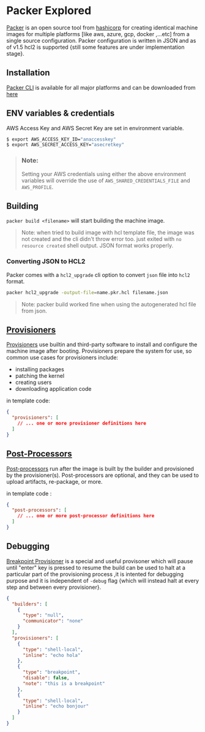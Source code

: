 # Packer Explored

[Packer](https://www.packer.io) is an open source tool from [hashicorp](https://www.hashicorp.com/) for creating identical machine images for multiple platforms [like aws, azure, gcp, docker ,...etc]  from a single source configuration.
Packer configuration is written in JSON and as of v1.5 hcl2 is supported {still some features are under implementation stage}.

## Installation

[Packer CLI](https://www.packer.io/downloads) is available for all major platforms and can be downloaded from [here](https://www.packer.io/downloads)

## ENV variables & credentials

AWS Access Key and AWS Secret Key are set in environment variable.

```bash
$ export AWS_ACCESS_KEY_ID="anaccesskey"
$ export AWS_SECRET_ACCESS_KEY="asecretkey"

```

> ### Note:
> Setting your AWS credentials using either the above environment variables will override the use of `AWS_SHARED_CREDENTIALS_FILE` and `AWS_PROFILE`.


## Building 

`packer build <filename>` will start building the machine image.

> Note:
>   when tried to build image with hcl template file, the image was not created and the cli didn't throw error too. just exited with `no resource created` shell output. JSON format works properly.

### Converting JSON to HCL2

Packer comes with a `hcl2_upgrade` cli option to convert `json` file into `hcl2` format. 

```bash
packer hcl2_upgrade -output-file=name.pkr.hcl filename.json
```
> Note:
>   packer build worked fine when using the autogenerated hcl file from json.


## [Provisioners](https://www.packer.io/docs/provisioners)

[Provisioners](https://www.packer.io/docs/provisioners) use builtin and third-party software to install and configure the machine image after booting. Provisioners prepare the system for use, so common use cases for provisioners include:

  -  installing packages
  -  patching the kernel
  -  creating users
  -  downloading application code

in template code:
```json
{
  "provisioners": [
    // ... one or more provisioner definitions here
  ]
}
```

## [Post-Processors](https://www.packer.io/docs/post-processors)

[Post-processors](https://www.packer.io/docs/post-processors) run after the image is built by the builder and provisioned by the provisioner(s). Post-processors are optional, and they can be used to upload artifacts, re-package, or more.

in template code :
```json
{
  "post-processors": [
    // ... one or more post-processor definitions here
  ]
}
```

## Debugging 

[Breakpoint Provisioner](https://www.packer.io/docs/provisioners/breakpoint#breakpoint-provisioner) is a special and useful provisoner which will 
pause until "enter" key is pressed to resume the build
can be used to halt at a particular part of the provisioning process ,it is intented for debugging purpose and it is independent of `-debug` flag {which will instead halt at every step and between every provisioner}.

```json
{
  "builders": [
    {
      "type": "null",
      "communicator": "none"
    }
  ],
  "provisioners": [
    {
      "type": "shell-local",
      "inline": "echo hola"
    },
    {
      "type": "breakpoint",
      "disable": false,
      "note": "this is a breakpoint"
    },
    {
      "type": "shell-local",
      "inline": "echo bonjour"
    }
  ]
}
```
